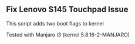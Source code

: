 ## Fix Lenovo S145 Touchpad Issue

This script adds two boot flags to kernel

Tested with Manjaro i3 (kernel 5.8.16-2-MANJARO)
